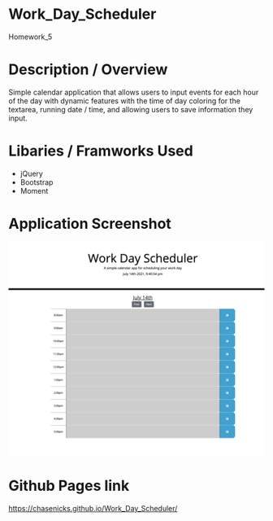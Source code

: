 # Work_Day_Scheduler

Homework_5

# Description / Overview

Simple calendar application that allows users to input events for each hour
of the day with dynamic features with the time of day coloring for the textarea, running date / time, and allowing users to save information they input.

# Libaries / Framworks Used

* jQuery
* Bootstrap
* Moment

# Application Screenshot

![Weather App](./img/example.png)

# Github Pages link

https://chasenicks.github.io/Work_Day_Scheduler/
